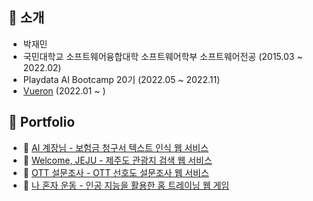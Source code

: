 <!---
jacob3015/jacob3015 is a ✨ special ✨ repository because its `README.md` (this file) appears on your GitHub profile.
You can click the Preview link to take a look at your changes.
--->
## 👏 소개
* 박재민
* 국민대학교 소프트웨어융합대학 소프트웨어학부 소프트웨어전공 (2015.03 ~ 2022.02)
* Playdata AI Bootcamp 20기 (2022.05 ~ 2022.11)
* [Vueron](http://vueron.org/) (2022.01 ~ )

## 📑 Portfolio
* 🔗 [AI 계장님 - 보험금 청구서 텍스트 인식 웹 서비스](https://github.com/playdata-aichief-ai/aichief-springboot-backend)
* 🔗 [Welcome, JEJU - 제주도 관광지 검색 웹 서비스](https://github.com/playdata-july-web/july-spring-fullstack)
* 🔗 [OTT 설문조사 - OTT 선호도 설문조사 웹 서비스](https://github.com/playdata-july-web/ottsurvey-java-fullstack)
* 🔗 [나 혼자 운동 - 인공 지능을 활용한 홈 트레이닝 웹 게임](https://github.com/kookmin-sw/capstone-2020-24)
